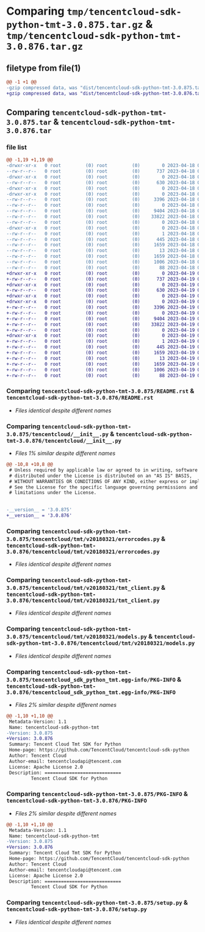 # Comparing `tmp/tencentcloud-sdk-python-tmt-3.0.875.tar.gz` & `tmp/tencentcloud-sdk-python-tmt-3.0.876.tar.gz`

## filetype from file(1)

```diff
@@ -1 +1 @@
-gzip compressed data, was "dist/tencentcloud-sdk-python-tmt-3.0.875.tar", last modified: Tue Apr 18 01:00:25 2023, max compression
+gzip compressed data, was "dist/tencentcloud-sdk-python-tmt-3.0.876.tar", last modified: Wed Apr 19 00:41:26 2023, max compression
```

## Comparing `tencentcloud-sdk-python-tmt-3.0.875.tar` & `tencentcloud-sdk-python-tmt-3.0.876.tar`

### file list

```diff
@@ -1,19 +1,19 @@
-drwxr-xr-x   0 root         (0) root         (0)        0 2023-04-18 01:00:25.000000 tencentcloud-sdk-python-tmt-3.0.875/
--rw-r--r--   0 root         (0) root         (0)      737 2023-04-18 01:00:25.000000 tencentcloud-sdk-python-tmt-3.0.875/README.rst
-drwxr-xr-x   0 root         (0) root         (0)        0 2023-04-18 01:00:25.000000 tencentcloud-sdk-python-tmt-3.0.875/tencentcloud/
--rw-r--r--   0 root         (0) root         (0)      630 2023-04-18 01:00:25.000000 tencentcloud-sdk-python-tmt-3.0.875/tencentcloud/__init__.py
-drwxr-xr-x   0 root         (0) root         (0)        0 2023-04-18 01:00:25.000000 tencentcloud-sdk-python-tmt-3.0.875/tencentcloud/tmt/
-drwxr-xr-x   0 root         (0) root         (0)        0 2023-04-18 01:00:25.000000 tencentcloud-sdk-python-tmt-3.0.875/tencentcloud/tmt/v20180321/
--rw-r--r--   0 root         (0) root         (0)     3396 2023-04-18 01:00:25.000000 tencentcloud-sdk-python-tmt-3.0.875/tencentcloud/tmt/v20180321/errorcodes.py
--rw-r--r--   0 root         (0) root         (0)        0 2023-04-18 01:00:25.000000 tencentcloud-sdk-python-tmt-3.0.875/tencentcloud/tmt/v20180321/__init__.py
--rw-r--r--   0 root         (0) root         (0)     9404 2023-04-18 01:00:25.000000 tencentcloud-sdk-python-tmt-3.0.875/tencentcloud/tmt/v20180321/tmt_client.py
--rw-r--r--   0 root         (0) root         (0)    33822 2023-04-18 01:00:25.000000 tencentcloud-sdk-python-tmt-3.0.875/tencentcloud/tmt/v20180321/models.py
--rw-r--r--   0 root         (0) root         (0)        0 2023-04-18 01:00:25.000000 tencentcloud-sdk-python-tmt-3.0.875/tencentcloud/tmt/__init__.py
-drwxr-xr-x   0 root         (0) root         (0)        0 2023-04-18 01:00:25.000000 tencentcloud-sdk-python-tmt-3.0.875/tencentcloud_sdk_python_tmt.egg-info/
--rw-r--r--   0 root         (0) root         (0)        1 2023-04-18 01:00:25.000000 tencentcloud-sdk-python-tmt-3.0.875/tencentcloud_sdk_python_tmt.egg-info/dependency_links.txt
--rw-r--r--   0 root         (0) root         (0)      445 2023-04-18 01:00:25.000000 tencentcloud-sdk-python-tmt-3.0.875/tencentcloud_sdk_python_tmt.egg-info/SOURCES.txt
--rw-r--r--   0 root         (0) root         (0)     1659 2023-04-18 01:00:25.000000 tencentcloud-sdk-python-tmt-3.0.875/tencentcloud_sdk_python_tmt.egg-info/PKG-INFO
--rw-r--r--   0 root         (0) root         (0)       13 2023-04-18 01:00:25.000000 tencentcloud-sdk-python-tmt-3.0.875/tencentcloud_sdk_python_tmt.egg-info/top_level.txt
--rw-r--r--   0 root         (0) root         (0)     1659 2023-04-18 01:00:25.000000 tencentcloud-sdk-python-tmt-3.0.875/PKG-INFO
--rw-r--r--   0 root         (0) root         (0)     1006 2023-04-18 01:00:25.000000 tencentcloud-sdk-python-tmt-3.0.875/setup.py
--rw-r--r--   0 root         (0) root         (0)       88 2023-04-18 01:00:25.000000 tencentcloud-sdk-python-tmt-3.0.875/setup.cfg
+drwxr-xr-x   0 root         (0) root         (0)        0 2023-04-19 00:41:26.000000 tencentcloud-sdk-python-tmt-3.0.876/
+-rw-r--r--   0 root         (0) root         (0)      737 2023-04-19 00:41:26.000000 tencentcloud-sdk-python-tmt-3.0.876/README.rst
+drwxr-xr-x   0 root         (0) root         (0)        0 2023-04-19 00:41:26.000000 tencentcloud-sdk-python-tmt-3.0.876/tencentcloud/
+-rw-r--r--   0 root         (0) root         (0)      630 2023-04-19 00:41:26.000000 tencentcloud-sdk-python-tmt-3.0.876/tencentcloud/__init__.py
+drwxr-xr-x   0 root         (0) root         (0)        0 2023-04-19 00:41:26.000000 tencentcloud-sdk-python-tmt-3.0.876/tencentcloud/tmt/
+drwxr-xr-x   0 root         (0) root         (0)        0 2023-04-19 00:41:26.000000 tencentcloud-sdk-python-tmt-3.0.876/tencentcloud/tmt/v20180321/
+-rw-r--r--   0 root         (0) root         (0)     3396 2023-04-19 00:41:26.000000 tencentcloud-sdk-python-tmt-3.0.876/tencentcloud/tmt/v20180321/errorcodes.py
+-rw-r--r--   0 root         (0) root         (0)        0 2023-04-19 00:41:26.000000 tencentcloud-sdk-python-tmt-3.0.876/tencentcloud/tmt/v20180321/__init__.py
+-rw-r--r--   0 root         (0) root         (0)     9404 2023-04-19 00:41:26.000000 tencentcloud-sdk-python-tmt-3.0.876/tencentcloud/tmt/v20180321/tmt_client.py
+-rw-r--r--   0 root         (0) root         (0)    33822 2023-04-19 00:41:26.000000 tencentcloud-sdk-python-tmt-3.0.876/tencentcloud/tmt/v20180321/models.py
+-rw-r--r--   0 root         (0) root         (0)        0 2023-04-19 00:41:26.000000 tencentcloud-sdk-python-tmt-3.0.876/tencentcloud/tmt/__init__.py
+drwxr-xr-x   0 root         (0) root         (0)        0 2023-04-19 00:41:26.000000 tencentcloud-sdk-python-tmt-3.0.876/tencentcloud_sdk_python_tmt.egg-info/
+-rw-r--r--   0 root         (0) root         (0)        1 2023-04-19 00:41:26.000000 tencentcloud-sdk-python-tmt-3.0.876/tencentcloud_sdk_python_tmt.egg-info/dependency_links.txt
+-rw-r--r--   0 root         (0) root         (0)      445 2023-04-19 00:41:26.000000 tencentcloud-sdk-python-tmt-3.0.876/tencentcloud_sdk_python_tmt.egg-info/SOURCES.txt
+-rw-r--r--   0 root         (0) root         (0)     1659 2023-04-19 00:41:26.000000 tencentcloud-sdk-python-tmt-3.0.876/tencentcloud_sdk_python_tmt.egg-info/PKG-INFO
+-rw-r--r--   0 root         (0) root         (0)       13 2023-04-19 00:41:26.000000 tencentcloud-sdk-python-tmt-3.0.876/tencentcloud_sdk_python_tmt.egg-info/top_level.txt
+-rw-r--r--   0 root         (0) root         (0)     1659 2023-04-19 00:41:26.000000 tencentcloud-sdk-python-tmt-3.0.876/PKG-INFO
+-rw-r--r--   0 root         (0) root         (0)     1006 2023-04-19 00:41:26.000000 tencentcloud-sdk-python-tmt-3.0.876/setup.py
+-rw-r--r--   0 root         (0) root         (0)       88 2023-04-19 00:41:26.000000 tencentcloud-sdk-python-tmt-3.0.876/setup.cfg
```

### Comparing `tencentcloud-sdk-python-tmt-3.0.875/README.rst` & `tencentcloud-sdk-python-tmt-3.0.876/README.rst`

 * *Files identical despite different names*

### Comparing `tencentcloud-sdk-python-tmt-3.0.875/tencentcloud/__init__.py` & `tencentcloud-sdk-python-tmt-3.0.876/tencentcloud/__init__.py`

 * *Files 1% similar despite different names*

```diff
@@ -10,8 +10,8 @@
 # Unless required by applicable law or agreed to in writing, software
 # distributed under the License is distributed on an "AS IS" BASIS,
 # WITHOUT WARRANTIES OR CONDITIONS OF ANY KIND, either express or implied.
 # See the License for the specific language governing permissions and
 # limitations under the License.
 
 
-__version__ = '3.0.875'
+__version__ = '3.0.876'
```

### Comparing `tencentcloud-sdk-python-tmt-3.0.875/tencentcloud/tmt/v20180321/errorcodes.py` & `tencentcloud-sdk-python-tmt-3.0.876/tencentcloud/tmt/v20180321/errorcodes.py`

 * *Files identical despite different names*

### Comparing `tencentcloud-sdk-python-tmt-3.0.875/tencentcloud/tmt/v20180321/tmt_client.py` & `tencentcloud-sdk-python-tmt-3.0.876/tencentcloud/tmt/v20180321/tmt_client.py`

 * *Files identical despite different names*

### Comparing `tencentcloud-sdk-python-tmt-3.0.875/tencentcloud/tmt/v20180321/models.py` & `tencentcloud-sdk-python-tmt-3.0.876/tencentcloud/tmt/v20180321/models.py`

 * *Files identical despite different names*

### Comparing `tencentcloud-sdk-python-tmt-3.0.875/tencentcloud_sdk_python_tmt.egg-info/PKG-INFO` & `tencentcloud-sdk-python-tmt-3.0.876/tencentcloud_sdk_python_tmt.egg-info/PKG-INFO`

 * *Files 2% similar despite different names*

```diff
@@ -1,10 +1,10 @@
 Metadata-Version: 1.1
 Name: tencentcloud-sdk-python-tmt
-Version: 3.0.875
+Version: 3.0.876
 Summary: Tencent Cloud Tmt SDK for Python
 Home-page: https://github.com/TencentCloud/tencentcloud-sdk-python
 Author: Tencent Cloud
 Author-email: tencentcloudapi@tencent.com
 License: Apache License 2.0
 Description: ============================
         Tencent Cloud SDK for Python
```

### Comparing `tencentcloud-sdk-python-tmt-3.0.875/PKG-INFO` & `tencentcloud-sdk-python-tmt-3.0.876/PKG-INFO`

 * *Files 2% similar despite different names*

```diff
@@ -1,10 +1,10 @@
 Metadata-Version: 1.1
 Name: tencentcloud-sdk-python-tmt
-Version: 3.0.875
+Version: 3.0.876
 Summary: Tencent Cloud Tmt SDK for Python
 Home-page: https://github.com/TencentCloud/tencentcloud-sdk-python
 Author: Tencent Cloud
 Author-email: tencentcloudapi@tencent.com
 License: Apache License 2.0
 Description: ============================
         Tencent Cloud SDK for Python
```

### Comparing `tencentcloud-sdk-python-tmt-3.0.875/setup.py` & `tencentcloud-sdk-python-tmt-3.0.876/setup.py`

 * *Files identical despite different names*

